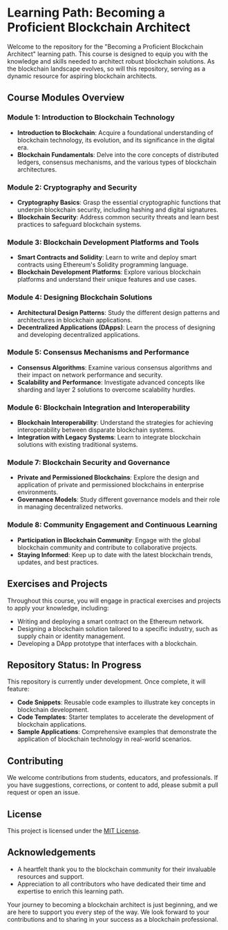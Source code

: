 # Learning Path: Becoming a Proficient Blockchain Architect

Welcome to the repository for the "Becoming a Proficient Blockchain Architect" learning path. This course is designed to equip you with the knowledge and skills needed to architect robust blockchain solutions. As the blockchain landscape evolves, so will this repository, serving as a dynamic resource for aspiring blockchain architects.

## Course Modules Overview

### Module 1: Introduction to Blockchain Technology
- **Introduction to Blockchain**: Acquire a foundational understanding of blockchain technology, its evolution, and its significance in the digital era.
- **Blockchain Fundamentals**: Delve into the core concepts of distributed ledgers, consensus mechanisms, and the various types of blockchain architectures.

### Module 2: Cryptography and Security
- **Cryptography Basics**: Grasp the essential cryptographic functions that underpin blockchain security, including hashing and digital signatures.
- **Blockchain Security**: Address common security threats and learn best practices to safeguard blockchain systems.

### Module 3: Blockchain Development Platforms and Tools
- **Smart Contracts and Solidity**: Learn to write and deploy smart contracts using Ethereum's Solidity programming language.
- **Blockchain Development Platforms**: Explore various blockchain platforms and understand their unique features and use cases.

### Module 4: Designing Blockchain Solutions
- **Architectural Design Patterns**: Study the different design patterns and architectures in blockchain applications.
- **Decentralized Applications (DApps)**: Learn the process of designing and developing decentralized applications.

### Module 5: Consensus Mechanisms and Performance
- **Consensus Algorithms**: Examine various consensus algorithms and their impact on network performance and security.
- **Scalability and Performance**: Investigate advanced concepts like sharding and layer 2 solutions to overcome scalability hurdles.

### Module 6: Blockchain Integration and Interoperability
- **Blockchain Interoperability**: Understand the strategies for achieving interoperability between disparate blockchain systems.
- **Integration with Legacy Systems**: Learn to integrate blockchain solutions with existing traditional systems.

### Module 7: Blockchain Security and Governance
- **Private and Permissioned Blockchains**: Explore the design and application of private and permissioned blockchains in enterprise environments.
- **Governance Models**: Study different governance models and their role in managing decentralized networks.

### Module 8: Community Engagement and Continuous Learning
- **Participation in Blockchain Community**: Engage with the global blockchain community and contribute to collaborative projects.
- **Staying Informed**: Keep up to date with the latest blockchain trends, updates, and best practices.

## Exercises and Projects

Throughout this course, you will engage in practical exercises and projects to apply your knowledge, including:

- Writing and deploying a smart contract on the Ethereum network.
- Designing a blockchain solution tailored to a specific industry, such as supply chain or identity management.
- Developing a DApp prototype that interfaces with a blockchain.

## Repository Status: In Progress

This repository is currently under development. Once complete, it will feature:

- **Code Snippets**: Reusable code examples to illustrate key concepts in blockchain development.
- **Code Templates**: Starter templates to accelerate the development of blockchain applications.
- **Sample Applications**: Comprehensive examples that demonstrate the application of blockchain technology in real-world scenarios.

## Contributing

We welcome contributions from students, educators, and professionals. If you have suggestions, corrections, or content to add, please submit a pull request or open an issue.

## License

This project is licensed under the [MIT License](LICENSE).

## Acknowledgements

- A heartfelt thank you to the blockchain community for their invaluable resources and support.
- Appreciation to all contributors who have dedicated their time and expertise to enrich this learning path.

Your journey to becoming a blockchain architect is just beginning, and we are here to support you every step of the way. We look forward to your contributions and to sharing in your success as a blockchain professional.
